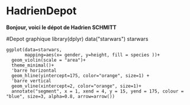# HadrienDepot

**Bonjour, voici le dépot de Hadrien SCHMITT**

#Depot graphique
library(dplyr)
data("starwars")
starwars

```{r.graphique}
ggplot(data=starwars, 
       mapping=aes(x= gender, y=height, fill = species ))+
  geom_violin(scale = "area")+ 
  theme_minimal()+
  'barre horizontal
  geom_hline(yintercept=175, color="orange", size=1) + 
  'barre vertical
  geom_vline(xintercept=2, color="orange", size=1)+
  annotate("segment", x = 1, xend = 4, y = 15, yend = 175, colour = "blue", size=3, alpha=0.8, arrow=arrow())
```  
  
  
  